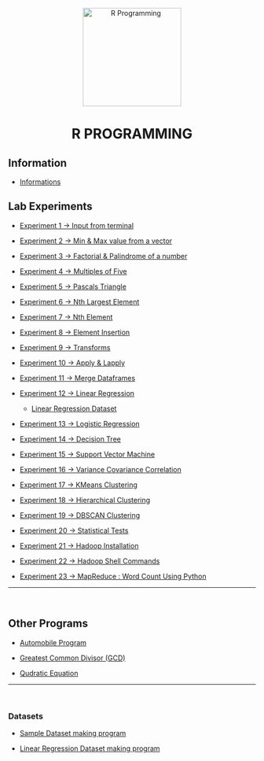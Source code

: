 <p align="center">
<img src="https://img.icons8.com/fluency/240/null/r-project.png" title = "R Programming" height='200'></p>


<h1 align="center"> R PROGRAMMING </h1>

<!-- --------------------------------------------------- -->

## Information

* [Informations](https://github.com/004Ajay/College-Lab-Works/blob/main/Info.R)


## Lab Experiments

* [Experiment 1 → Input from terminal](https://github.com/004Ajay/College-Lab-Works/blob/main/Lab%20Experiments/CmdInp.R)

* [Experiment 2 → Min & Max value from a vector](https://github.com/004Ajay/College-Lab-Works/blob/main/Lab%20Experiments/VecMinMax.R)

* [Experiment 3 → Factorial & Palindrome of a number](https://github.com/004Ajay/College-Lab-Works/blob/main/Lab%20Experiments/fact.R)

* [Experiment 4 → Multiples of Five](https://github.com/004Ajay/College-Lab-Works/blob/main/Lab%20Experiments/MultiplesOfFive.R)

* [Experiment 5 → Pascals Triangle](https://github.com/004Ajay/College-Lab-Works/blob/main/Lab%20Experiments/PasTri.R)

* [Experiment 6 → Nth Largest Element](https://github.com/004Ajay/College-Lab-Works/blob/main/Lab%20Experiments/nth_largest.R)

* [Experiment 7 → Nth Element](https://github.com/004Ajay/College-Lab-Works/blob/main/Lab%20Experiments/nth_ele.R)

* [Experiment 8 → Element Insertion](https://github.com/004Ajay/College-Lab-Works/blob/main/Lab%20Experiments/ele_ins.R)

* [Experiment 9 → Transforms](https://github.com/004Ajay/College-Lab-Works/blob/main/Lab%20Experiments/transforms.R)

* [Experiment 10 → Apply & Lapply](https://github.com/004Ajay/College-Lab-Works/blob/main/Lab%20Experiments/apply_lapply.R)

* [Experiment 11 → Merge Dataframes](https://github.com/004Ajay/College-Lab-Works/blob/main/Lab%20Experiments/merge_df.R)

* [Experiment 12 → Linear Regression](https://github.com/004Ajay/College-Lab-Works/blob/main/Lab%20Experiments/LinReg_height_weight.R)
	
	* [Linear Regression Dataset](https://github.com/004Ajay/College-Lab-Works/blob/main/Lab%20Experiments/height_weight.csv)

* [Experiment 13 → Logistic Regression](https://github.com/004Ajay/College-Lab-Works/blob/main/Lab%20Experiments/log_reg.R)

* [Experiment 14 → Decision Tree](https://github.com/004Ajay/College-Lab-Works/blob/main/Lab%20Experiments/dtree.R)

* [Experiment 15 → Support Vector Machine](https://github.com/004Ajay/College-Lab-Works/blob/main/Lab%20Experiments/svm.R)

* [Experiment 16 → Variance Covariance Correlation](https://github.com/004Ajay/College-Lab-Works/blob/main/Lab%20Experiments/iris_cov_cor.R)

* [Experiment 17 → KMeans Clustering](https://github.com/004Ajay/College-Lab-Works/blob/main/Lab%20Experiments/kmeans_cluster.R)

* [Experiment 18 → Hierarchical Clustering](https://github.com/004Ajay/College-Lab-Works/blob/main/Lab%20Experiments/hierarchical.R)

* [Experiment 19 → DBSCAN Clustering](https://github.com/004Ajay/College-Lab-Works/blob/main/Lab%20Experiments/dbscan.R)

* [Experiment 20 → Statistical Tests](https://github.com/004Ajay/College-Lab-Works/blob/main/Lab%20Experiments/stats.R)

* [Experiment 21 → Hadoop Installation](https://github.com/004Ajay/College-Lab-Works/blob/main/Lab%20Experiments/Hadoop_Insatallation.txt)

* [Experiment 22 → Hadoop Shell Commands](https://github.com/004Ajay/College-Lab-Works/blob/main/Lab%20Experiments/Hadoop_Shell_Commands.txt)

* [Experiment 23 → MapReduce : Word Count Using Python](https://github.com/004Ajay/College-Lab-Works/blob/main/Lab%20Experiments/Word_Count.py)




<!-- --------------------------------------------------- -->

---

<br>

## Other Programs

* [Automobile Program](https://github.com/004Ajay/College-Lab-Works/blob/main/Programs/auto.R)

* [Greatest Common Divisor (GCD)](https://github.com/004Ajay/College-Lab-Works/blob/main/Programs/gcd_hcf.R)

* [Qudratic Equation](https://github.com/004Ajay/College-Lab-Works/blob/main/Programs/quadEq.R)


<!-- --------------------------------------------------- -->

---

<br>

### Datasets

* [Sample Dataset making program](https://github.com/004Ajay/College-Lab-Works/blob/main/Datasets/dataset_1.R)

* [Linear Regression Dataset making program](https://github.com/004Ajay/College-Lab-Works/blob/main/Datasets/height_weight_dataset.R)


<!-- --------------------------------------------------- -->
